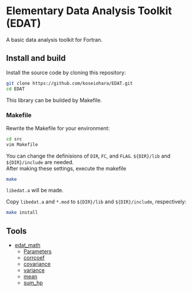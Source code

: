 # Elementary Data Analysis Toolkit (EDAT)

A basic data analysis toolkit for Fortran.

## Install and build
Install the source code by cloning this repository:
```sh
git clone https://github.com/koseiohara/EDAT.git
cd EDAT
```
This library can be builded by Makefile.

### Makefile
Rewrite the Makefile for your environment:
```sh
cd src
vim Makefile
```
You can change the definisions of `DIR`, `FC`, and `FLAG`.
`${DIR}/lib` and `${DIR}/include` are needed.  
After making these settings, execute the makefile
```sh
make
```
`libedat.a` will be made.

Copy `libedat.a` and `*.mod` to `${DIR}/lib` and `${DIR}/include`, respectively:
```sh
make install
```


## Tools
- [edat_math](#edat-math)
    - [Parameters](#edat-math-parameters)
    - [corrcoef](#edat-math-corrcoef)
    - [covariance](#edat-math-covariance)
    - [variance](#edat-math-covariance)
    - [mean](#edat-math-mean)
    - [sum_hp](#edat-math-sum-hp)

